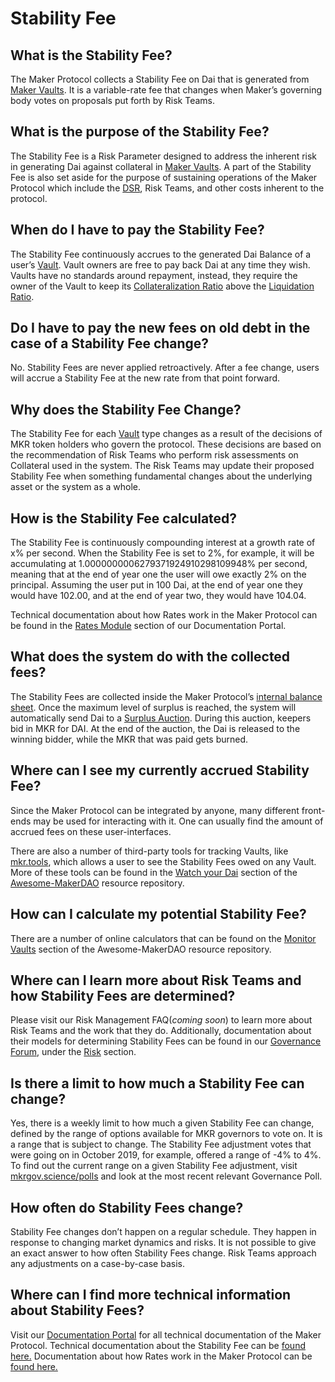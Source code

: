 # Stability Fee

## What is the Stability Fee?

The Maker Protocol collects a Stability Fee on Dai that is generated from [Maker Vaults](vault.md). It is a variable-rate fee that changes when Maker’s governing body votes on proposals put forth by Risk Teams.

## What is the purpose of the Stability Fee?

The Stability Fee is a Risk Parameter designed to address the inherent risk in generating Dai against collateral in [Maker Vaults](vault.md). A part of the Stability Fee is also set aside for the purpose of sustaining operations of the Maker Protocol which include the [DSR](dsr.md), Risk Teams, and other costs inherent to the protocol.

## When do I have to pay the Stability Fee?

The Stability Fee continuously accrues to the generated Dai Balance of a user’s [Vault](vault.md). Vault owners are free to pay back Dai at any time they wish. Vaults have no standards around repayment, instead, they require the owner of the Vault to keep its [Collateralization Ratio](vault.md#what-is-the-collateralization-ratio) above the [Liquidation Ratio](liquidation.md#what-is-the-liquidation-ratio).

## Do I have to pay the new fees on old debt in the case of a Stability Fee change?

No. Stability Fees are never applied retroactively. After a fee change, users will accrue a Stability Fee at the new rate from that point forward.

## Why does the Stability Fee Change?

The Stability Fee for each [Vault](vault.md) type changes as a result of the decisions of MKR token holders who govern the protocol. These decisions are based on the recommendation of Risk Teams who perform risk assessments on Collateral used in the system. The Risk Teams may update their proposed Stability Fee when something fundamental changes about the underlying asset or the system as a whole.

## How is the Stability Fee calculated?

The Stability Fee is continuously compounding interest at a growth rate of x% per second. When the Stability Fee is set to 2%, for example, it will be accumulating at 1.0000000006279371924910298109948‬% per second, meaning that at the end of year one the user will owe exactly 2% on the principal. Assuming the user put in 100 Dai, at the end of year one they would have 102.00, and at the end of year two, they would have 104.04.

Technical documentation about how Rates work in the Maker Protocol can be found in the [Rates Module](https://docs.makerdao.com/smart-contract-modules/rates-module) section of our Documentation Portal.

## What does the system do with the collected fees?

The Stability Fees are collected inside the Maker Protocol’s [internal balance sheet](https://docs.makerdao.com/smart-contract-modules/core-module/vat-detailed-documentation). Once the maximum level of surplus is reached, the system will automatically send Dai to a [Surplus Auction](https://docs.makerdao.com/auctions/the-auctions-of-the-maker-protocol#surplus-auction). During this auction, keepers bid in MKR for DAI. At the end of the auction, the Dai is released to the winning bidder, while the MKR that was paid gets burned.

## Where can I see my currently accrued Stability Fee?

Since the Maker Protocol can be integrated by anyone, many different front-ends may be used for interacting with it. One can usually find the amount of accrued fees on these user-interfaces.

There are also a number of third-party tools for tracking Vaults, like [mkr.tools](https://mkr.tools/cdps), which allows a user to see the Stability Fees owed on any Vault. More of these tools can be found in the [Watch your Dai](https://awesome.makerdao.com/#watch-dai) section of the [Awesome-MakerDAO](https://awesome.makerdao.com/) resource repository.

## How can I calculate my potential Stability Fee?

There are a number of online calculators that can be found on the [Monitor Vaults](https://awesome.makerdao.com/#monitor-vaults) section of the Awesome-MakerDAO resource repository.

## Where can I learn more about Risk Teams and how Stability Fees are determined?

Please visit our Risk Management FAQ(_coming soon_) to learn more about Risk Teams and the work that they do. Additionally, documentation about their models for determining Stability Fees can be found in our [Governance Forum](https://forum.makerdao.com/), under the [Risk](https://forum.makerdao.com/c/risk/) section.

## Is there a limit to how much a Stability Fee can change?

Yes, there is a weekly limit to how much a given Stability Fee can change, defined by the range of options available for MKR  governors to vote on. It is a range that is subject to change. The Stability Fee adjustment votes that were going on in October 2019, for example, offered a range of -4% to 4%. To find out the current range on a given Stability Fee adjustment, visit [mkrgov.science/polls](https://mkrgov.science/polls) and look at the most recent relevant Governance Poll.

## How often do Stability Fees change?

Stability Fee changes don’t happen on a regular schedule. They happen in response to changing market dynamics and risks. It is not possible to give an exact answer to how often Stability Fees change. Risk Teams approach any adjustments on a case-by-case basis.

## Where can I find more technical information about Stability Fees?

Visit our [Documentation Portal](https://docs.makerdao.com/) for all technical documentation of the Maker Protocol. Technical documentation about the Stability Fee can be [found here.](https://docs.makerdao.com/smart-contract-modules/rates-module/jug-detailed-documentation) Documentation about how Rates work in the Maker Protocol can be [found here.](https://docs.makerdao.com/smart-contract-modules/rates-module)
